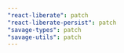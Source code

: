 ```yaml
---
"react-liberate": patch
"react-liberate-persist": patch
"savage-types": patch
"savage-utils": patch
---
```


